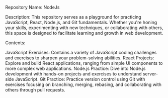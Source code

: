 Repository Name: NodeJs

Description:
This repository serves as a playground for practicing JavaScript, React, Node.js, and Git fundamentals. Whether you're honing your skills, experimenting with new techniques, or collaborating with others, this space is designed to facilitate learning and growth in web development.

Contents:

JavaScript Exercises: Contains a variety of JavaScript coding challenges and exercises to sharpen your problem-solving abilities.
React Projects: Explore and build React applications, ranging from simple UI components to more complex web applications.
Node.js Practice: Dive into Node.js development with hands-on projects and exercises to understand server-side JavaScript.
Git Practice: Practice version control using Git with exercises focusing on branching, merging, rebasing, and collaborating with others through pull requests.
